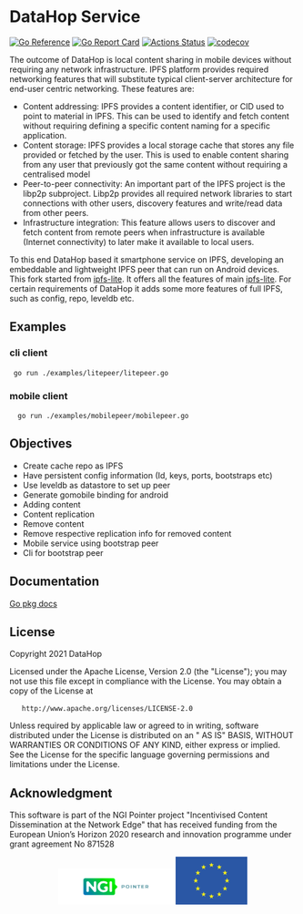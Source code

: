 <style>
  .md-typeset h1,
  .md-content__button {
    display: none;
  }
</style>
# DataHop Service

[![Go Reference](https://pkg.go.dev/badge/github.com/datahop/ipfs-lite.svg)](https://pkg.go.dev/github.com/datahop/ipfs-lite)
[![Go Report Card](https://goreportcard.com/badge/github.com/datahop/ipfs-lite)](https://goreportcard.com/report/github.com/datahop/ipfs-lite)
[![Actions Status](https://github.com/datahop/ipfs-lite/workflows/Go/badge.svg)](https://github.com/datahop/ipfs-lite/actions)
[![codecov](https://codecov.io/gh/datahop/ipfs-lite/branch/alpha.0/graph/badge.svg)](https://codecov.io/gh/datahop/ipfs-lite)

The outcome of DataHop is local content sharing in mobile devices without requiring any network infrastructure. IPFS platform provides required networking features that will substitute typical client-server architecture for end-user centric networking. These features are:

* Content addressing: IPFS provides a content identifier, or CID used to point to material in IPFS. This can be used to identify and fetch content without requiring defining a specific content naming for a specific application.
* Content storage: IPFS provides a local storage cache that stores any file provided or fetched by the user. This is used to enable content sharing from any user that previously got the same content without requiring a centralised model
* Peer-to-peer connectivity: An important part of the IPFS project is the libp2p subproject. Libp2p provides all required network libraries to start connections with other users, discovery features and write/read data from other peers.
* Infrastructure integration: This feature allows users to discover and fetch content from remote peers when infrastructure is available (Internet connectivity) to later make it available to local users.

To this end DataHop based it smartphone service on IPFS, developing an embeddable and lightweight IPFS peer that can run on Android devices. This fork started from [ipfs-lite](https://github.com/hsanjuan/ipfs-lite). It offers all the features of main [ipfs-lite](https://github.com/hsanjuan/ipfs-lite). For certain requirements of
DataHop it adds some more features of full IPFS, such as config, repo, leveldb etc.

## Examples

### cli client
```
 go run ./examples/litepeer/litepeer.go
```

### mobile client
```
  go run ./examples/mobilepeer/mobilepeer.go
```

## Objectives

* Create cache repo as IPFS
* Have persistent config information (Id, keys, ports, bootstraps etc)
* Use leveldb as datastore to set up peer
* Generate gomobile binding for android
* Adding content
* Content replication
* Remove content
* Remove respective replication info for removed content
* Mobile service using bootstrap peer
* Cli for bootstrap peer


## Documentation

[Go pkg docs](https://pkg.go.dev/github.com/datahop/ipfs-lite)

## License

Copyright 2021 DataHop

Licensed under the Apache License, Version 2.0 (the "License"); you may not use this file except in compliance with the
License. You may obtain a copy of the License at

       http://www.apache.org/licenses/LICENSE-2.0

Unless required by applicable law or agreed to in writing, software distributed under the License is distributed on an "
AS IS" BASIS, WITHOUT WARRANTIES OR CONDITIONS OF ANY KIND, either express or implied. See the License for the specific
language governing permissions and limitations under the License.

## Acknowledgment

This software is part of the NGI Pointer project "Incentivised Content Dissemination at the Network Edge" that has
received funding from the European Union’s Horizon 2020 research and innovation programme under grant agreement No
871528

<p align="center"><img  alt="ngi logo" src="https://raw.githubusercontent.com/datahop/ipfs-lite/master/Logo_Pointer.png"
width=40%> <img  alt="eu logo" src="https://raw.githubusercontent.com/datahop/ipfs-lite/master/eu.png" width=25%></p>
